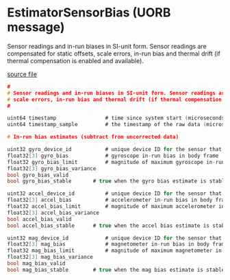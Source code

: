 # EstimatorSensorBias (UORB message)

Sensor readings and in-run biases in SI-unit form. Sensor readings are compensated for static offsets,
scale errors, in-run bias and thermal drift (if thermal compensation is enabled and available).

[source file](https://github.com/PX4/PX4-Autopilot/blob/release/1.14/msg/EstimatorSensorBias.msg)

```c
#
# Sensor readings and in-run biases in SI-unit form. Sensor readings are compensated for static offsets,
# scale errors, in-run bias and thermal drift (if thermal compensation is enabled and available).
#

uint64 timestamp                # time since system start (microseconds)
uint64 timestamp_sample         # the timestamp of the raw data (microseconds)

# In-run bias estimates (subtract from uncorrected data)

uint32 gyro_device_id           # unique device ID for the sensor that does not change between power cycles
float32[3] gyro_bias            # gyroscope in-run bias in body frame (rad/s)
float32 gyro_bias_limit         # magnitude of maximum gyroscope in-run bias in body frame (rad/s)
float32[3] gyro_bias_variance
bool gyro_bias_valid
bool gyro_bias_stable		# true when the gyro bias estimate is stable enough to use for calibration

uint32 accel_device_id          # unique device ID for the sensor that does not change between power cycles
float32[3] accel_bias           # accelerometer in-run bias in body frame (m/s^2)
float32 accel_bias_limit        # magnitude of maximum accelerometer in-run bias in body frame (m/s^2)
float32[3] accel_bias_variance
bool accel_bias_valid
bool accel_bias_stable		# true when the accel bias estimate is stable enough to use for calibration

uint32 mag_device_id            # unique device ID for the sensor that does not change between power cycles
float32[3] mag_bias             # magnetometer in-run bias in body frame (Gauss)
float32 mag_bias_limit          # magnitude of maximum magnetometer in-run bias in body frame (Gauss)
float32[3] mag_bias_variance
bool mag_bias_valid
bool mag_bias_stable		# true when the mag bias estimate is stable enough to use for calibration

```
